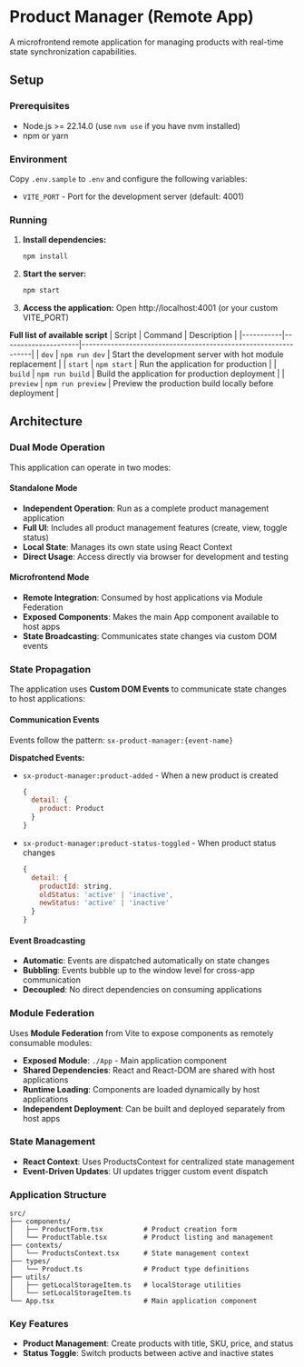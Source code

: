 # Product Manager (Remote App)

A microfrontend remote application for managing products with real-time state synchronization capabilities.

## Setup

### Prerequisites

- Node.js >= 22.14.0 (use `nvm use` if you have nvm installed)
- npm or yarn

### Environment

Copy `.env.sample` to `.env` and configure the following variables:

- `VITE_PORT` - Port for the development server (default: 4001)

### Running

1. **Install dependencies:**
   ```bash
   npm install
   ```

2. **Start the server:**
   ```bash
   npm start
   ```

3. **Access the application:**
   Open http://localhost:4001 (or your custom VITE_PORT)

**Full list of available script**
| Script    | Command             | Description                                                    |
|-----------|---------------------|----------------------------------------------------------------|
| `dev`     | `npm run dev`       | Start the development server with hot module replacement      |
| `start`   | `npm start`         | Run the application for production      |
| `build`   | `npm run build`     | Build the application for production deployment               |
| `preview` | `npm run preview`   | Preview the production build locally before deployment       |

## Architecture

### Dual Mode Operation
This application can operate in two modes:

#### Standalone Mode
- **Independent Operation**: Run as a complete product management application
- **Full UI**: Includes all product management features (create, view, toggle status)
- **Local State**: Manages its own state using React Context
- **Direct Usage**: Access directly via browser for development and testing

#### Microfrontend Mode
- **Remote Integration**: Consumed by host applications via Module Federation
- **Exposed Components**: Makes the main App component available to host apps
- **State Broadcasting**: Communicates state changes via custom DOM events

### State Propagation
The application uses **Custom DOM Events** to communicate state changes to host applications:

#### Communication Events
Events follow the pattern: `sx-product-manager:{event-name}`

**Dispatched Events:**
- `sx-product-manager:product-added` - When a new product is created
  ```javascript
  {
    detail: {
      product: Product
    }
  }
  ```

- `sx-product-manager:product-status-toggled` - When product status changes
  ```javascript
  {
    detail: {
      productId: string,
      oldStatus: 'active' | 'inactive',
      newStatus: 'active' | 'inactive'
    }
  }
  ```

#### Event Broadcasting
- **Automatic**: Events are dispatched automatically on state changes
- **Bubbling**: Events bubble up to the window level for cross-app communication
- **Decoupled**: No direct dependencies on consuming applications

### Module Federation
Uses **Module Federation** from Vite to expose components as remotely consumable modules:

- **Exposed Module**: `./App` - Main application component
- **Shared Dependencies**: React and React-DOM are shared with host applications
- **Runtime Loading**: Components are loaded dynamically by host applications
- **Independent Deployment**: Can be built and deployed separately from host apps

### State Management
- **React Context**: Uses ProductsContext for centralized state management
- **Event-Driven Updates**: UI updates trigger custom event dispatch

### Application Structure
```
src/
├── components/
│   ├── ProductForm.tsx          # Product creation form
│   └── ProductTable.tsx         # Product listing and management
├── contexts/
│   └── ProductsContext.tsx      # State management context
├── types/
│   └── Product.ts               # Product type definitions
├── utils/
│   ├── getLocalStorageItem.ts   # localStorage utilities
│   └── setLocalStorageItem.ts
└── App.tsx                      # Main application component
```

### Key Features
- **Product Management**: Create products with title, SKU, price, and status
- **Status Toggle**: Switch products between active and inactive states